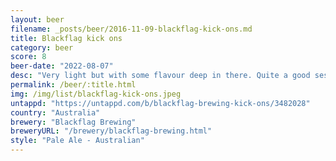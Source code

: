 ```yaml
---
layout: beer
filename: _posts/beer/2016-11-09-blackflag-kick-ons.md
title: Blackflag kick ons
category: beer
score: 8
beer-date: "2022-08-07"
desc: "Very light but with some flavour deep in there. Quite a good session pale ale"
permalink: /beer/:title.html
img: /img/list/blackflag-kick-ons.jpeg
untappd: "https://untappd.com/b/blackflag-brewing-kick-ons/3482028"
country: "Australia"
brewery: "Blackflag Brewing"
breweryURL: "/brewery/blackflag-brewing.html"
style: "Pale Ale - Australian"
---
```


